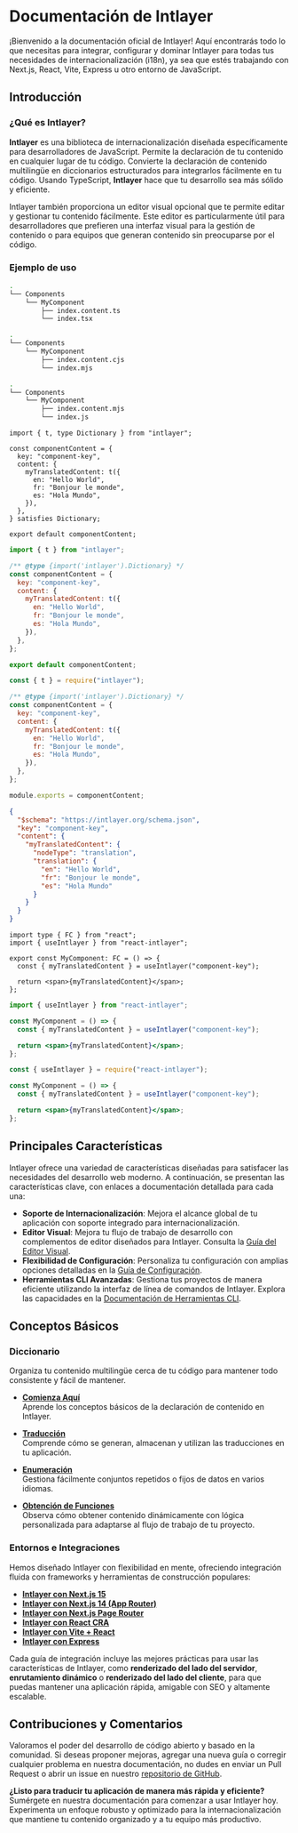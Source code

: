 # Documentación de Intlayer

¡Bienvenido a la documentación oficial de Intlayer! Aquí encontrarás todo lo que necesitas para integrar, configurar y dominar Intlayer para todas tus necesidades de internacionalización (i18n), ya sea que estés trabajando con Next.js, React, Vite, Express u otro entorno de JavaScript.

## Introducción

### ¿Qué es Intlayer?

**Intlayer** es una biblioteca de internacionalización diseñada específicamente para desarrolladores de JavaScript. Permite la declaración de tu contenido en cualquier lugar de tu código. Convierte la declaración de contenido multilingüe en diccionarios estructurados para integrarlos fácilmente en tu código. Usando TypeScript, **Intlayer** hace que tu desarrollo sea más sólido y eficiente.

Intlayer también proporciona un editor visual opcional que te permite editar y gestionar tu contenido fácilmente. Este editor es particularmente útil para desarrolladores que prefieren una interfaz visual para la gestión de contenido o para equipos que generan contenido sin preocuparse por el código.

### Ejemplo de uso

```bash codeFormat="typescript"
.
└── Components
    └── MyComponent
        ├── index.content.ts
        └── index.tsx
```

```bash codeFormat="commonjs"
.
└── Components
    └── MyComponent
        ├── index.content.cjs
        └── index.mjs
```

```bash codeFormat="esm"
.
└── Components
    └── MyComponent
        ├── index.content.mjs
        └── index.js
```

```tsx fileName="src/components/MyComponent/index.content.ts" contentDeclarationFormat="typescript"
import { t, type Dictionary } from "intlayer";

const componentContent = {
  key: "component-key",
  content: {
    myTranslatedContent: t({
      en: "Hello World",
      fr: "Bonjour le monde",
      es: "Hola Mundo",
    }),
  },
} satisfies Dictionary;

export default componentContent;
```

```javascript fileName="src/components/MyComponent/index.content.mjs" contentDeclarationFormat="esm"
import { t } from "intlayer";

/** @type {import('intlayer').Dictionary} */
const componentContent = {
  key: "component-key",
  content: {
    myTranslatedContent: t({
      en: "Hello World",
      fr: "Bonjour le monde",
      es: "Hola Mundo",
    }),
  },
};

export default componentContent;
```

```javascript fileName="src/components/MyComponent/index.content.cjs" contentDeclarationFormat="commonjs"
const { t } = require("intlayer");

/** @type {import('intlayer').Dictionary} */
const componentContent = {
  key: "component-key",
  content: {
    myTranslatedContent: t({
      en: "Hello World",
      fr: "Bonjour le monde",
      es: "Hola Mundo",
    }),
  },
};

module.exports = componentContent;
```

```json fileName="src/components/MyComponent/index.content.json" contentDeclarationFormat="json"
{
  "$schema": "https://intlayer.org/schema.json",
  "key": "component-key",
  "content": {
    "myTranslatedContent": {
      "nodeType": "translation",
      "translation": {
        "en": "Hello World",
        "fr": "Bonjour le monde",
        "es": "Hola Mundo"
      }
    }
  }
}
```

```tsx fileName="src/components/MyComponent/index.tsx" codeFormat="typescript"
import type { FC } from "react";
import { useIntlayer } from "react-intlayer";

export const MyComponent: FC = () => {
  const { myTranslatedContent } = useIntlayer("component-key");

  return <span>{myTranslatedContent}</span>;
};
```

```jsx fileName="src/components/MyComponent/index.mjx" codeFormat="esm"
import { useIntlayer } from "react-intlayer";

const MyComponent = () => {
  const { myTranslatedContent } = useIntlayer("component-key");

  return <span>{myTranslatedContent}</span>;
};
```

```jsx fileName="src/components/MyComponent/index.csx" codeFormat="commonjs"
const { useIntlayer } = require("react-intlayer");

const MyComponent = () => {
  const { myTranslatedContent } = useIntlayer("component-key");

  return <span>{myTranslatedContent}</span>;
};
```

## Principales Características

Intlayer ofrece una variedad de características diseñadas para satisfacer las necesidades del desarrollo web moderno. A continuación, se presentan las características clave, con enlaces a documentación detallada para cada una:

- **Soporte de Internacionalización**: Mejora el alcance global de tu aplicación con soporte integrado para internacionalización.
- **Editor Visual**: Mejora tu flujo de trabajo de desarrollo con complementos de editor diseñados para Intlayer. Consulta la [Guía del Editor Visual](https://github.com/aymericzip/intlayer/blob/main/docs/es/intlayer_visual_editor.md).
- **Flexibilidad de Configuración**: Personaliza tu configuración con amplias opciones detalladas en la [Guía de Configuración](https://github.com/aymericzip/intlayer/blob/main/docs/es/configuration.md).
- **Herramientas CLI Avanzadas**: Gestiona tus proyectos de manera eficiente utilizando la interfaz de línea de comandos de Intlayer. Explora las capacidades en la [Documentación de Herramientas CLI](https://github.com/aymericzip/intlayer/blob/main/docs/es/intlayer_cli.md).

## Conceptos Básicos

### Diccionario

Organiza tu contenido multilingüe cerca de tu código para mantener todo consistente y fácil de mantener.

- **[Comienza Aquí](https://github.com/aymericzip/intlayer/blob/main/docs/es/dictionary/get_started.md)**  
  Aprende los conceptos básicos de la declaración de contenido en Intlayer.

- **[Traducción](https://github.com/aymericzip/intlayer/blob/main/docs/es/dictionary/translation.md)**  
  Comprende cómo se generan, almacenan y utilizan las traducciones en tu aplicación.

- **[Enumeración](https://github.com/aymericzip/intlayer/blob/main/docs/es/dictionary/enumeration.md)**  
  Gestiona fácilmente conjuntos repetidos o fijos de datos en varios idiomas.

- **[Obtención de Funciones](https://github.com/aymericzip/intlayer/blob/main/docs/es/dictionary/function_fetching.md)**  
  Observa cómo obtener contenido dinámicamente con lógica personalizada para adaptarse al flujo de trabajo de tu proyecto.

### Entornos e Integraciones

Hemos diseñado Intlayer con flexibilidad en mente, ofreciendo integración fluida con frameworks y herramientas de construcción populares:

- **[Intlayer con Next.js 15](https://github.com/aymericzip/intlayer/blob/main/docs/es/intlayer_with_nextjs_15.md)**
- **[Intlayer con Next.js 14 (App Router)](https://github.com/aymericzip/intlayer/blob/main/docs/es/intlayer_with_nextjs_14.md)**
- **[Intlayer con Next.js Page Router](https://github.com/aymericzip/intlayer/blob/main/docs/es/intlayer_with_nextjs_page_router.md)**
- **[Intlayer con React CRA](https://github.com/aymericzip/intlayer/blob/main/docs/es/intlayer_with_create_react_app.md)**
- **[Intlayer con Vite + React](https://github.com/aymericzip/intlayer/blob/main/docs/es/intlayer_with_vite+react.md)**
- **[Intlayer con Express](https://github.com/aymericzip/intlayer/blob/main/docs/es/intlayer_with_express.md)**

Cada guía de integración incluye las mejores prácticas para usar las características de Intlayer, como **renderizado del lado del servidor**, **enrutamiento dinámico** o **renderizado del lado del cliente**, para que puedas mantener una aplicación rápida, amigable con SEO y altamente escalable.

## Contribuciones y Comentarios

Valoramos el poder del desarrollo de código abierto y basado en la comunidad. Si deseas proponer mejoras, agregar una nueva guía o corregir cualquier problema en nuestra documentación, no dudes en enviar un Pull Request o abrir un issue en nuestro [repositorio de GitHub](https://github.com/aymericzip/intlayer/blob/main/docs).

**¿Listo para traducir tu aplicación de manera más rápida y eficiente?** Sumérgete en nuestra documentación para comenzar a usar Intlayer hoy. Experimenta un enfoque robusto y optimizado para la internacionalización que mantiene tu contenido organizado y a tu equipo más productivo.
